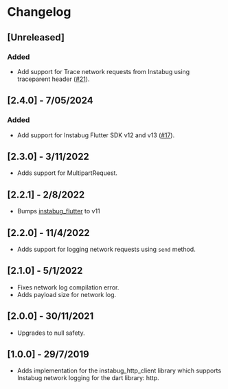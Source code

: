 # Changelog

## [Unreleased]

### Added

- Add support for Trace network requests from Instabug using traceparent
  header ([#21](https://github.com/Instabug/Instabug-Dart-http-Adapter/pull/21)).


## [2.4.0] - 7/05/2024

### Added

- Add support for Instabug Flutter SDK v12 and v13 ([#17](https://github.com/Instabug/Instabug-Dart-http-Adapter/pull/17)).

## [2.3.0] - 3/11/2022

- Adds support for MultipartRequest.

## [2.2.1] - 2/8/2022

- Bumps [instabug_flutter](https://pub.dev/packages/instabug_flutter) to v11

## [2.2.0] - 11/4/2022

- Adds support for logging network requests using `send` method.

## [2.1.0] - 5/1/2022

- Fixes network log compilation error.
- Adds payload size for network log.

## [2.0.0] - 30/11/2021

- Upgrades to null safety.

## [1.0.0] - 29/7/2019

- Adds implementation for the instabug_http_client library which supports Instabug network logging for the dart library: http.
